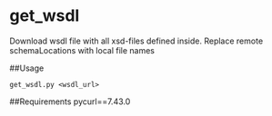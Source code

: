 # get_wsdl
Download wsdl file with all xsd-files defined inside. Replace remote schemaLocations with local file names

##Usage
```
get_wsdl.py <wsdl_url>
```

##Requirements
pycurl==7.43.0
